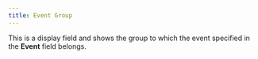 ```yaml
---
title: Event Group
---
```



This is a display field and shows the group to which the event specified  in the **Event** field belongs.
